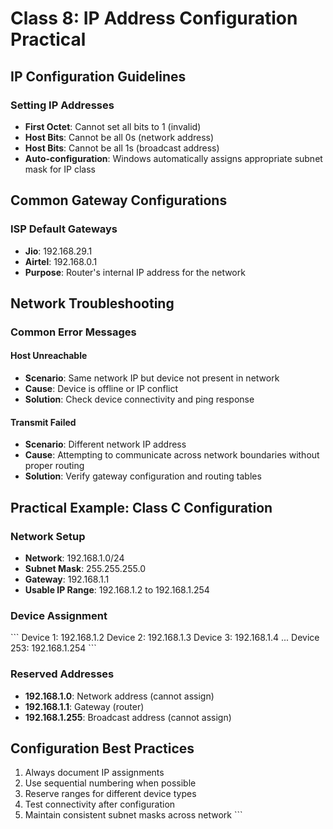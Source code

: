 # Class 8: IP Address Configuration Practical

## IP Configuration Guidelines

### Setting IP Addresses
- **First Octet**: Cannot set all bits to 1 (invalid)
- **Host Bits**: Cannot be all 0s (network address)
- **Host Bits**: Cannot be all 1s (broadcast address)
- **Auto-configuration**: Windows automatically assigns appropriate subnet mask for IP class

## Common Gateway Configurations

### ISP Default Gateways
- **Jio**: 192.168.29.1
- **Airtel**: 192.168.0.1
- **Purpose**: Router's internal IP address for the network

## Network Troubleshooting

### Common Error Messages

#### Host Unreachable
- **Scenario**: Same network IP but device not present in network
- **Cause**: Device is offline or IP conflict
- **Solution**: Check device connectivity and ping response

#### Transmit Failed
- **Scenario**: Different network IP address
- **Cause**: Attempting to communicate across network boundaries without proper routing
- **Solution**: Verify gateway configuration and routing tables

## Practical Example: Class C Configuration

### Network Setup
- **Network**: 192.168.1.0/24
- **Subnet Mask**: 255.255.255.0
- **Gateway**: 192.168.1.1
- **Usable IP Range**: 192.168.1.2 to 192.168.1.254

### Device Assignment
\`\`\`
Device 1: 192.168.1.2
Device 2: 192.168.1.3
Device 3: 192.168.1.4
...
Device 253: 192.168.1.254
\`\`\`

### Reserved Addresses
- **192.168.1.0**: Network address (cannot assign)
- **192.168.1.1**: Gateway (router)
- **192.168.1.255**: Broadcast address (cannot assign)

## Configuration Best Practices
1. Always document IP assignments
2. Use sequential numbering when possible
3. Reserve ranges for different device types
4. Test connectivity after configuration
5. Maintain consistent subnet masks across network
\`\`\`
